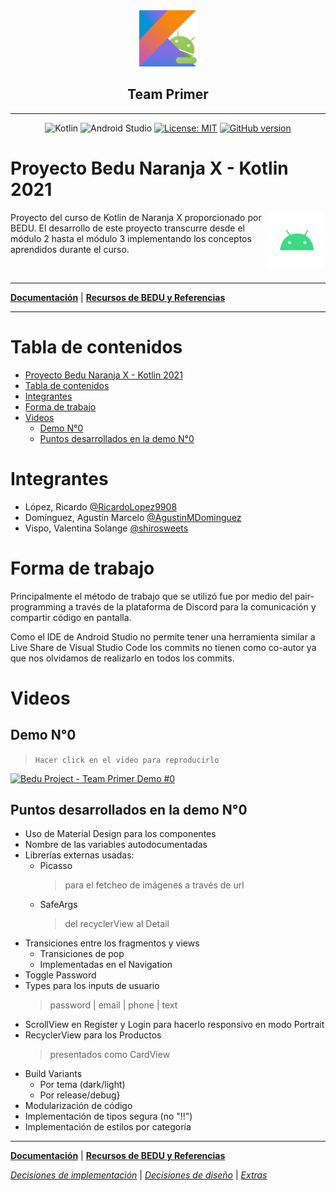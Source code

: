 <div align="center">

<img src="assets/android-kotlin.png" height="90">

## Team Primer

---

![Kotlin](https://img.shields.io/badge/-Kotlin-05122A?style=flat&logo=kotlin)
![Android Studio](https://img.shields.io/badge/-Android_Studio-05122A?style=flat&logo=android-studio)
[![License: MIT](https://img.shields.io/badge/License-MIT-yellow.svg)](https://opensource.org/licenses/MIT)
[![GitHub version](https://badge.fury.io/gh/shirosweets%2FProyecto-Bedu-Naranja-Kotlin.svg)](https://badge.fury.io/gh/shirosweets%2FProyecto-Bedu-Naranja-Kotlin)

</div>

# Proyecto Bedu Naranja X - Kotlin 2021

> <div style="text-align: justify;">

<img src="assets/android.gif" align="right" height="90" hspace="3">

<p>
Proyecto del curso de Kotlin de Naranja X proporcionado por BEDU. El desarrollo de este proyecto transcurre desde el módulo 2 hasta el módulo 3 implementando los conceptos aprendidos durante el curso.
</p>

&nbsp;

---

**[Documentación](documents/root.md)** | **[Recursos de BEDU y Referencias](documents/resources.md)**

---

# Tabla de contenidos

- [Proyecto Bedu Naranja X - Kotlin 2021](#proyecto-bedu-naranja-x---kotlin-2021)
- [Tabla de contenidos](#tabla-de-contenidos)
- [Integrantes](#integrantes)
- [Forma de trabajo](#forma-de-trabajo)
- [Videos](#videos)
  - [Demo N°0](#demo-n0)
  - [Puntos desarrollados en la demo N°0](#puntos-desarrollados-en-la-demo-n0)

# Integrantes

* López, Ricardo [@RicardoLopez9908](https://github.com/RicardoLopez9908)
* Domínguez, Agustín Marcelo [@AgustinMDominguez](https://github.com/AgustinMDominguez)
* Vispo, Valentina Solange [@shirosweets](https://github.com/shirosweets)

# Forma de trabajo
Principalmente el método de trabajo que se utilizó fue por medio del pair-programming a través de la plataforma de Discord para la comunicación y compartir código en pantalla.

Como el IDE de Android Studio no permite tener una herramienta similar a Live Share de Visual Studio Code los commits no tienen como co-autor ya que nos olvidamos de realizarlo en todos los commits.

# Videos

## Demo N°0

> `Hacer click en el video para reproducirlo`

[![Bedu Project - Team Primer Demo #0](https://img.youtube.com/vi/HByUtwHdyWo/0.jpg)](https://www.youtube.com/watch?v=HByUtwHdyWo)


## Puntos desarrollados en la demo N°0

* Uso de Material Design para los componentes
* Nombre de las variables autodocumentadas
* Librerías externas usadas:
  * Picasso
    > para el fetcheo de imágenes a través de url
  * SafeArgs
    > del recyclerView al Detail
* Transiciones entre los fragmentos y views
  * Transiciones de pop
  * Implementadas en el Navigation
* Toggle Password
* Types para los inputs de usuario
  > password | email | phone | text
* ScrollView en Register y Login para hacerlo responsivo en modo Portrait
* RecyclerView para los Productos
    > presentados como CardView
* Build Variants
  * Por tema (dark/light)
  * Por release/debug}
* Modularización de código
* Implementación de tipos segura (no "!!")
* Implementación de estilos por categoría

---

**[Documentación](documents/root.md)** | **[Recursos de BEDU y Referencias](documents/resources.md)**

*[Decisiones de implementación](documents/implementation.md)* | *[Decisiones de diseño](documents/design.md)* | *[Extras](documents/extras.md)*
